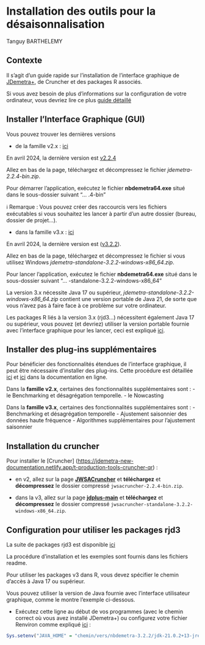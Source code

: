 Installation des outils pour la désaisonnalisation
================
Tanguy BARTHELEMY

## Contexte

Il s’agit d’un guide rapide sur l’installation de l’interface graphique
de [JDemetra+](https://jdemetra-new-documentation.netlify.app/), de
Cruncher et des packages R associés.

Si vous avez besoin de plus d’informations sur la configuration de votre
ordinateur, vous devriez lire ce plus [guide
détaillé](https://github.com/TanguyBarthelemy/JD-Tutorials/blob/master/Fiches/JDemetra+_configuration_guide_FR.pdf)

## Installer l’Interface Graphique (GUI)

Vous pouvez trouver les dernières versions

- de la famille v2.x :
  [ici](https://github.com/jdemetra/jdemetra-app/releases)

En avril 2024, la dernière version est
[v2.2.4](https://github.com/jdemetra/jdemetra-app/releases/tag/v2.2.4)

Allez en bas de la page, téléchargez et décompressez le fichier
*jdemetra-2.2.4-bin.zip*.

Pour démarrer l’application, exécutez le fichier **nbdemetra64.exe**
situé dans le sous-dossier suivant “… .4-bin”

ℹ️ Remarque : Vous pouvez créer des raccourcis vers les fichiers
exécutables si vous souhaitez les lancer à partir d’un autre dossier
(bureau, dossier de projet…).

- dans la famille v3.x :
  [ici](https://github.com/jdemetra/jdplus-main/releases)

En avril 2024, la dernière version est
([v3.2.2](https://github.com/jdemetra/jdplus-main/releases/tag/v3.2.2)).

Allez en bas de la page, téléchargez et décompressez le fichier si vous
utilisez Windows *jdemetra-standalone-3.2.2-windows-x86_64.zip*.

Pour lancer l’application, exécutez le fichier **nbdemetra64.exe** situé
dans le sous-dossier suivant “… -standalone-3.2.2-windows-x86_64”

La version 3.x nécessite Java 17 ou supérieur,
*jdemetra-standalone-3.2.2-windows-x86_64.zip* contient une version
portable de Java 21, de sorte que vous n’avez pas à faire face à ce
problème sur votre ordinateur.

Les packages R liés à la version 3.x (rjd3…) nécessitent également Java
17 ou supérieur, vous pouvez (et devriez) utiliser la version portable
fournie avec l’interface graphique pour les lancer, ceci est expliqué
[ici](#Rconfig).

## Installer des plug-ins supplémentaires

Pour bénéficier des fonctionnalités étendues de l’interface graphique,
il peut être nécessaire d’installer des plug-ins. Cette procédure est
détaillée
[ici](https://jdemetra-new-documentation.netlify.app/t-plug-ins) et
[ici](https://jdemetra-new-documentation.netlify.app/t-gui-sa-modelling-features)
dans la documentation en ligne.

Dans la **famille v2.x**, certaines des fonctionnalités supplémentaires
sont : - le Benchmarking et désagrégation temporelle. - le Nowcasting

Dans la **famille v3.x**, certaines des fonctionnalités supplémentaires
sont : - Benchmarking et désagrégation temporelle - Ajustement
saisonnier des données haute fréquence - Algorithmes supplémentaires
pour l’ajustement saisonnier

## Installation du cruncher

Pour installer le \[Cruncher\]
(<https://jdemetra-new-documentation.netlify.app/t-production-tools-cruncher-qr>)
:

- en v2, allez sur la page
  [**JWSACruncher**](https://github.com/jdemetra/jwsacruncher) et
  **téléchargez** et **décompressez** le dossier compressé
  `jwsacruncher-2.2.4-bin.zip`.

- dans la v3, allez sur la page
  [**jdplus-main**](https://github.com/jdemetra/jdplus-main) et
  **téléchargez** et **décompressez** le dossier compressé
  `jwsacruncher-standalone-3.2.2-windows-x86_64.zip`.

## Configuration pour utiliser les packages rjd3

La suite de packages rjd3 est disponible
[ici](https://github.com/rjdemetra)

La procédure d’installation et les exemples sont fournis dans les
fichiers readme.

Pour utiliser les packages v3 dans R, vous devez spécifier le chemin
d’accès à Java 17 ou supérieur.

Vous pouvez utiliser la version de Java fournie avec l’interface
utilisateur graphique, comme le montre l’exemple ci-dessous.

- Exécutez cette ligne au début de vos programmes (avec le chemin
  correct où vous avez installé JDemetra+) ou configurez votre fichier
  Renviron comme expliqué
  [ici](https://github.com/TanguyBarthelemy/JD-Tutorials/blob/master/Fiches/Guide_configuration.pdf)
  :

``` r
Sys.setenv("JAVA_HOME" = "chemin/vers/nbdemetra-3.2.2/jdk-21.0.2+13-jre")
```
